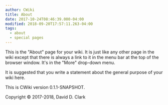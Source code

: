 ```yaml
---
author: CWiki
title: About
date: 2017-10-24T08:46:39.000-04:00
modified: 2018-09-20T17:57:11.263-04:00
tags:
  - about
  - special pages
---
```






This is the "About" page for your wiki. It is just like any other page in the wiki except that there is always a link to it in the menu bar at the top of the browser window. It's in the "More" drop-down menu.

It is suggested that you write a statement about the general purpose of your wiki here.

This is CWiki version 0.1.1-SNAPSHOT.

Copyright © 2017-2018, David D. Clark